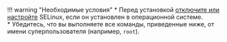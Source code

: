 !!! warning "Необходимые условия"
    *   Перед установкой [отключите или настройте](../admin-ru/configure-selinux.md) SELinux, если он установлен в операционной системе.  
    *   Убедитесь, что вы выполняете все команды, приведенные ниже, от имени суперпользователя (например, `root`).